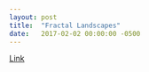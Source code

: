 ```yaml
---
layout: post
title:  "Fractal Landscapes"
date:   2017-02-02 00:00:00 -0500
---
```

[Link](https://benhudson.carbonmade.com/projects/6313695)
